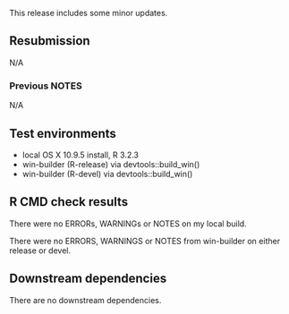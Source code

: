 
This release includes some minor updates.

## Resubmission
N/A

### Previous NOTES
N/A

## Test environments
* local OS X 10.9.5 install, R 3.2.3
* win-builder (R-release) via devtools::build_win()
* win-builder (R-devel) via devtools::build_win()

## R CMD check results
There were no ERRORs, WARNINGs or NOTES on my local build.

There were no ERRORS, WARNINGS or NOTES from win-builder on either release or devel.

## Downstream dependencies
There are no downstream dependencies.


